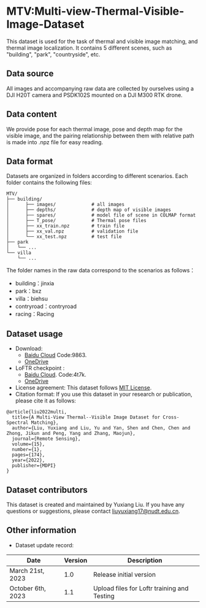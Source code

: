 # MTV:Multi-view-Thermal-Visible-Image-Dataset
This dataset is used for the task of thermal and visible image matching, and thermal image localization. It contains 5 different scenes, such as "building", "park", "countryside", etc.

## Data source

All images and accompanying raw data are collected by ourselves using a DJI H20T camera and PSDK102S mounted on a DJI M300 RTK drone.

## Data content

We provide pose for each thermal image, pose and depth map for the visible image, and the pairing relationship between them with relative path is made into .npz file for easy reading.

## Data format

Datasets are organized in folders according to different scenarios. Each folder contains the following files:

```
MTV/
├── building/
│      ├── images/             # all images
│      ├── depths/             # depth map of visible images
│      ├── spares/             # model file of scene in COLMAP format
│      ├── T_pose/             # Thermal pose files
│      ├── xx_train.npz        # train file
│      ├── xx_val.npz          # validation file 
│      └── xx_test.npz         # test file
├── park
│   └── ...
└── villa
    └── ...
```
The folder names in the raw data correspond to the scenarios as follows：
+ building：jinxia
+ park：bxz
+ villa：biehsu
+ contryroad：contryroad
+ racing：Racing


## Dataset usage

- Download:
    - [Baidu Cloud](https://pan.baidu.com/s/1ZxnhCgRYvC1tBHsVMHyovg) Code:9863.
    - [OneDrive](https://1drv.ms/f/s!AuxIu5p3iyOxiG8jb-6lm982NJLC?e=cluaFM)
- LoFTR checkpoint :
    - [Baidu Cloud](https://pan.baidu.com/s/1Det7gKqpf4LzGmaQo5NsZg?pwd=4t7k). Code:4t7k.
    - [OneDrive](https://1drv.ms/u/s!AuxIu5p3iyOxiHDdIwaRgGMtF7_9?e=v59NIs)
- License agreement: This dataset follows [MIT License](https://opensource.org/license/mit/).
- Citation format: If you use this dataset in your research or publication, please cite it as follows:
```
@article{liu2022multi,
  title={A Multi-View Thermal--Visible Image Dataset for Cross-Spectral Matching},
  author={Liu, Yuxiang and Liu, Yu and Yan, Shen and Chen, Chen and Zhong, Jikun and Peng, Yang and Zhang, Maojun},
  journal={Remote Sensing},
  volume={15},
  number={1},
  pages={174},
  year={2022},
  publisher={MDPI}
}
```
## Dataset contributors

This dataset is created and maintained by Yuxiang Liu. If you have any questions or suggestions, please contact <liuyuxiang17@nudt.edu.cn>.

## Other information

- Dataset update record:

|Date|Version|Description|
|---|---|---|
|March 21st, 2023|1.0|Release initial version|
|October 6th, 2023|1.1|Upload files for Loftr training and Testing|

